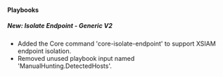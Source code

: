 
#### Playbooks
##### New: Isolate Endpoint - Generic V2
- Added the Core command 'core-isolate-endpoint' to support XSIAM endpoint isolation.
- Removed unused playbook input named 'ManualHunting.DetectedHosts'.
